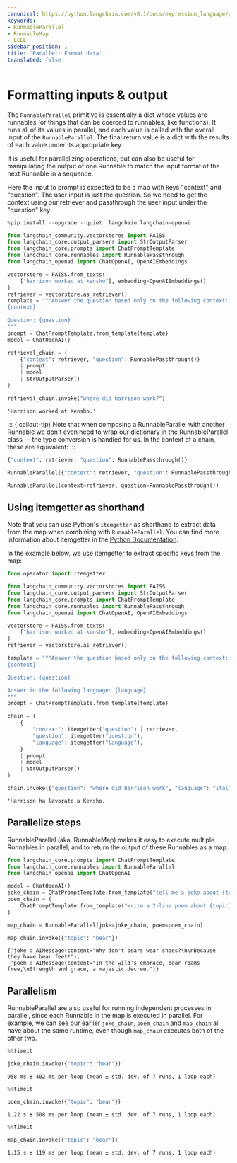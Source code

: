 ```yaml
---
canonical: https://python.langchain.com/v0.1/docs/expression_language/primitives/parallel
keywords:
- RunnableParallel
- RunnableMap
- LCEL
sidebar_position: 1
title: 'Parallel: Format data'
translated: false
---
```


# Formatting inputs & output

The `RunnableParallel` primitive is essentially a dict whose values are runnables (or things that can be coerced to runnables, like functions). It runs all of its values in parallel, and each value is called with the overall input of the `RunnableParallel`. The final return value is a dict with the results of each value under its appropriate key.

It is useful for parallelizing operations, but can also be useful for manipulating the output of one Runnable to match the input format of the next Runnable in a sequence.

Here the input to prompt is expected to be a map with keys "context" and "question". The user input is just the question. So we need to get the context using our retriever and passthrough the user input under the "question" key.

```python
%pip install --upgrade --quiet  langchain langchain-openai
```

```python
from langchain_community.vectorstores import FAISS
from langchain_core.output_parsers import StrOutputParser
from langchain_core.prompts import ChatPromptTemplate
from langchain_core.runnables import RunnablePassthrough
from langchain_openai import ChatOpenAI, OpenAIEmbeddings

vectorstore = FAISS.from_texts(
    ["harrison worked at kensho"], embedding=OpenAIEmbeddings()
)
retriever = vectorstore.as_retriever()
template = """Answer the question based only on the following context:
{context}

Question: {question}
"""
prompt = ChatPromptTemplate.from_template(template)
model = ChatOpenAI()

retrieval_chain = (
    {"context": retriever, "question": RunnablePassthrough()}
    | prompt
    | model
    | StrOutputParser()
)

retrieval_chain.invoke("where did harrison work?")
```

```output
'Harrison worked at Kensho.'
```

::: {.callout-tip}
Note that when composing a RunnableParallel with another Runnable we don't even need to wrap our dictionary in the RunnableParallel class — the type conversion is handled for us. In the context of a chain, these are equivalent:
:::

```python
{"context": retriever, "question": RunnablePassthrough()}
```

```python
RunnableParallel({"context": retriever, "question": RunnablePassthrough()})
```

```python
RunnableParallel(context=retriever, question=RunnablePassthrough())
```

## Using itemgetter as shorthand

Note that you can use Python's `itemgetter` as shorthand to extract data from the map when combining with `RunnableParallel`. You can find more information about itemgetter in the [Python Documentation](https://docs.python.org/3/library/operator.html#operator.itemgetter).

In the example below, we use itemgetter to extract specific keys from the map:

```python
from operator import itemgetter

from langchain_community.vectorstores import FAISS
from langchain_core.output_parsers import StrOutputParser
from langchain_core.prompts import ChatPromptTemplate
from langchain_core.runnables import RunnablePassthrough
from langchain_openai import ChatOpenAI, OpenAIEmbeddings

vectorstore = FAISS.from_texts(
    ["harrison worked at kensho"], embedding=OpenAIEmbeddings()
)
retriever = vectorstore.as_retriever()

template = """Answer the question based only on the following context:
{context}

Question: {question}

Answer in the following language: {language}
"""
prompt = ChatPromptTemplate.from_template(template)

chain = (
    {
        "context": itemgetter("question") | retriever,
        "question": itemgetter("question"),
        "language": itemgetter("language"),
    }
    | prompt
    | model
    | StrOutputParser()
)

chain.invoke({"question": "where did harrison work", "language": "italian"})
```

```output
'Harrison ha lavorato a Kensho.'
```

## Parallelize steps

RunnableParallel (aka. RunnableMap) makes it easy to execute multiple Runnables in parallel, and to return the output of these Runnables as a map.

```python
from langchain_core.prompts import ChatPromptTemplate
from langchain_core.runnables import RunnableParallel
from langchain_openai import ChatOpenAI

model = ChatOpenAI()
joke_chain = ChatPromptTemplate.from_template("tell me a joke about {topic}") | model
poem_chain = (
    ChatPromptTemplate.from_template("write a 2-line poem about {topic}") | model
)

map_chain = RunnableParallel(joke=joke_chain, poem=poem_chain)

map_chain.invoke({"topic": "bear"})
```

```output
{'joke': AIMessage(content="Why don't bears wear shoes?\n\nBecause they have bear feet!"),
 'poem': AIMessage(content="In the wild's embrace, bear roams free,\nStrength and grace, a majestic decree.")}
```

## Parallelism

RunnableParallel are also useful for running independent processes in parallel, since each Runnable in the map is executed in parallel. For example, we can see our earlier `joke_chain`, `poem_chain` and `map_chain` all have about the same runtime, even though `map_chain` executes both of the other two.

```python
%%timeit

joke_chain.invoke({"topic": "bear"})
```

```output
958 ms ± 402 ms per loop (mean ± std. dev. of 7 runs, 1 loop each)
```

```python
%%timeit

poem_chain.invoke({"topic": "bear"})
```

```output
1.22 s ± 508 ms per loop (mean ± std. dev. of 7 runs, 1 loop each)
```

```python
%%timeit

map_chain.invoke({"topic": "bear"})
```

```output
1.15 s ± 119 ms per loop (mean ± std. dev. of 7 runs, 1 loop each)
```